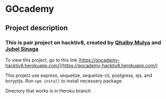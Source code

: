 # GOcademy

## Project description

### This is pair project on hacktiv8, created by [Qhalby Mulya](https://github.com/qhalbym) and [Jubel Sinaga](https://github.com/Jubel13)

To view this project, go to this link [https://gocademy-hacktiv8.herokuapp.com/](https://gocademy-hacktiv8.herokuapp.com/)

This project use express, sequelize, sequelize-cli, postgress, ejs, and bcryptjs. Run `npm install` to install necessary package.

Directory that works is in Heroku branch
